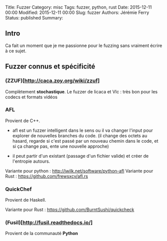 Title: Fuzzer
Category: misc
Tags: fuzzer, python, rust
Date: 2015-12-11 00:00
Modified: 2015-12-11 00:00
Slug: fuzzer
Authors: Jérémie Ferry
Status: published
Summary:

## Intro

Ca fait un moment que je me passionne pour le fuzzing sans vraiment écrire à ce sujet.

## Fuzzer connus et spécificité

###  (ZZUF)[http://caca.zoy.org/wiki/zzuf]

Complètement **stochastique**.
Le fuzzer de licaca et Vlc : très bon pour les codecs et formats vidéos

### AFL

Provient de C++.

* afl est un fuzzer intelligent dans le sens ou il va changer l'input pour explorer de nouvelles branches du code.
(il change des octets au hasard, regarde si c'est passé par un nouveau chemin dans le code, et si ça change pas, ente une nouvelle approche)

*  il peut partir d'un existant (passage d'un fichier valide) et créer de l'entropie autours.


Variante pour python : http://jwilk.net/software/python-afl
Variante pour Rust : https://github.com/frewsxcv/afl.rs

### QuickChef

Provient de Haskell.

Variante pour Rust : https://github.com/BurntSushi/quickcheck

### (Fusil)[http://fusil.readthedocs.io/]

Provient de la communauté **Python**

